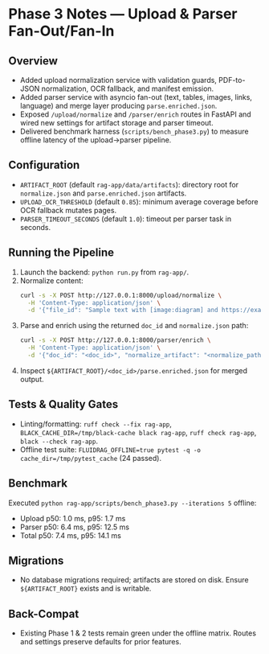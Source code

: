 # Phase 3 Notes — Upload & Parser Fan-Out/Fan-In

## Overview
- Added upload normalization service with validation guards, PDF-to-JSON normalization, OCR fallback, and manifest emission.
- Added parser service with asyncio fan-out (text, tables, images, links, language) and merge layer producing `parse.enriched.json`.
- Exposed `/upload/normalize` and `/parser/enrich` routes in FastAPI and wired new settings for artifact storage and parser timeout.
- Delivered benchmark harness (`scripts/bench_phase3.py`) to measure offline latency of the upload→parser pipeline.

## Configuration
- `ARTIFACT_ROOT` (default `rag-app/data/artifacts`): directory root for `normalize.json` and `parse.enriched.json` artifacts.
- `UPLOAD_OCR_THRESHOLD` (default `0.85`): minimum average coverage before OCR fallback mutates pages.
- `PARSER_TIMEOUT_SECONDS` (default `1.0`): timeout per parser task in seconds.

## Running the Pipeline
1. Launch the backend: `python run.py` from `rag-app/`.
2. Normalize content:
   ```bash
   curl -s -X POST http://127.0.0.1:8000/upload/normalize \
     -H 'Content-Type: application/json' \
     -d '{"file_id": "Sample text with [image:diagram] and https://example.com"}'
   ```
3. Parse and enrich using the returned `doc_id` and `normalize.json` path:
   ```bash
   curl -s -X POST http://127.0.0.1:8000/parser/enrich \
     -H 'Content-Type: application/json' \
     -d '{"doc_id": "<doc_id>", "normalize_artifact": "<normalize_path>"}'
   ```
4. Inspect `${ARTIFACT_ROOT}/<doc_id>/parse.enriched.json` for merged output.

## Tests & Quality Gates
- Linting/formatting: `ruff check --fix rag-app`, `BLACK_CACHE_DIR=/tmp/black-cache black rag-app`, `ruff check rag-app`, `black --check rag-app`.
- Offline test suite: `FLUIDRAG_OFFLINE=true pytest -q -o cache_dir=/tmp/pytest_cache` (24 passed).

## Benchmark
Executed `python rag-app/scripts/bench_phase3.py --iterations 5` offline:
- Upload p50: 1.0 ms, p95: 1.7 ms
- Parser p50: 6.4 ms, p95: 12.5 ms
- Total p50: 7.4 ms, p95: 14.1 ms

## Migrations
- No database migrations required; artifacts are stored on disk. Ensure `${ARTIFACT_ROOT}` exists and is writable.

## Back-Compat
- Existing Phase 1 & 2 tests remain green under the offline matrix. Routes and settings preserve defaults for prior features.
